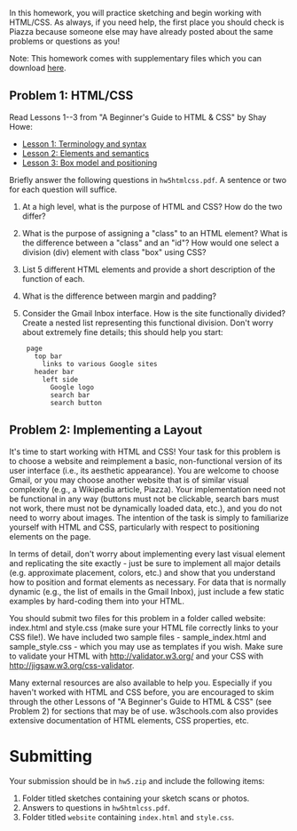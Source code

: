 In this homework, you will practice sketching and begin working with HTML/CSS.
As always, if you need help, the first place you should check is Piazza because
someone else may have already posted about the same problems or questions as
you!

Note: This homework comes with supplementary files which you can download
[here](hw5files.zip).


## Problem 1: HTML/CSS

Read Lessons 1--3 from "A Beginner's Guide to HTML & CSS" by Shay Howe:

* [Lesson 1: Terminology and syntax](http://learn.shayhowe.com/html-css/terminology-syntax-intro)
* [Lesson 2: Elements and semantics](http://learn.shayhowe.com/html-css/elements-semantics)
* [Lesson 3: Box model and positioning](http://learn.shayhowe.com/html-css/box-model)

Briefly answer the following questions in `hw5htmlcss.pdf`. A sentence or two
for each question will suffice.

1. At a high level, what is the purpose of HTML and CSS? How do the two differ?

2. What is the purpose of assigning a "class" to an HTML element? What is the
   difference between a "class" and an "id"? How would one select a division (div)
   element with class "box" using CSS?

3. List 5 different HTML elements and provide a short description of the
   function of each.

4. What is the difference between margin and padding?

5. Consider the Gmail Inbox interface. How is the site functionally divided?
   Create a nested list representing this functional division. Don't worry about
   extremely fine details; this should help you start:

        page
          top bar
            links to various Google sites
		  header bar
            left side
			  Google logo
			  search bar
			  search button

## Problem 2: Implementing a Layout

It's time to start working with HTML and CSS! Your task for this problem is to
choose a website and reimplement a basic, non-functional version of its user
interface (i.e., its aesthetic appearance). You are welcome to choose Gmail, or
you may choose another website that is of similar visual complexity (e.g., a
Wikipedia article, Piazza). Your implementation need not be functional in any
way (buttons must not be clickable, search bars must not work, there must not
be dynamically loaded data, etc.), and you do not need to worry about images.
The intention of the task is simply to familiarize yourself with HTML and CSS,
particularly with respect to positioning elements on the page.

In terms of detail, don't worry about implementing every last visual element
and replicating the site exactly - just be sure to implement all major details
(e.g. approximate placement, colors, etc.) and show that you understand how to
position and format elements as necessary. For data that is normally dynamic
(e.g., the list of emails in the Gmail Inbox), just include a few static
examples by hard-coding them into your HTML.

You should submit two files for this problem in a folder called website:
index.html and style.css (make sure your HTML file correctly links to your CSS
file!). We have included two sample files - sample_index.html and
sample_style.css - which you may use as templates if you wish. Make sure to
validate your HTML with <http://validator.w3.org/> and your CSS with
<http://jigsaw.w3.org/css-validator>.

Many external resources are also available to help you. Especially if you
haven't worked with HTML and CSS before, you are encouraged to skim through the
other Lessons of "A Beginner's Guide to HTML & CSS" (see Problem 2) for
sections that may be of use. w3schools.com also provides extensive
documentation of HTML elements, CSS properties, etc.

# Submitting

Your submission should be in `hw5.zip` and include the
following items:

1. Folder titled sketches containing your sketch scans or photos.
2. Answers to questions in `hw5htmlcss.pdf`.
3. Folder titled `website` containing `index.html` and `style.css`.
